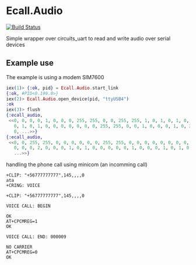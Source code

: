 # Ecall.Audio
[![Build Status](https://travis-ci.org/nadsat/ecall_audio.svg?branch=master)](https://travis-ci.org/nadsat/ecall_audio)

Simple wrapper over circuits_uart to read and write audio over serial devices
## Example use
 The example is using a modem SIM7600

```elixir
iex(1)> {:ok, pid} = Ecall.Audio.start_link
{:ok, #PID<0.199.0>}
iex(2)> Ecall.Audio.open_device(pid, "ttyUSB4")
:ok
iex(3)> flush
{:ecall_audio,
 <<0, 0, 0, 0, 1, 0, 0, 0, 255, 255, 0, 0, 255, 255, 1, 0, 1, 0, 1, 0, 3, 0, 2,
   0, 1, 0, 1, 0, 0, 0, 0, 0, 0, 0, 255, 255, 0, 0, 1, 0, 0, 0, 1, 0, 2, 0, 1,
   0, ...>>}
{:ecall_audio,
 <<0, 0, 255, 255, 0, 0, 0, 0, 0, 0, 255, 255, 0, 0, 0, 0, 0, 0, 0, 0, 1, 0, 0,
   0, 0, 0, 2, 0, 0, 0, 1, 0, 1, 0, 0, 0, 0, 0, 1, 0, 0, 0, 1, 0, 1, 0, 1, 0,
   ...>>}

```

handling the phone call using minicom (an incomming call)

```
+CLIP: "+56777777777",145,,,,0
ata
+CRING: VOICE

+CLIP: "+56777777777",145,,,,0

VOICE CALL: BEGIN

OK
AT+CPCMREG=1 
OK

VOICE CALL: END: 000009

NO CARRIER
AT+CPCMREG=0 
OK

```
